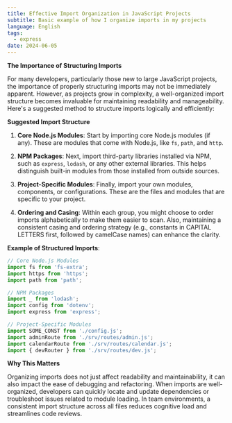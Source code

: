 ```yaml
---
title: Effective Import Organization in JavaScript Projects
subtitle: Basic example of how I organize imports in my projects
language: English
tags:
  - express
date: 2024-06-05
---
```


**The Importance of Structuring Imports**

For many developers, particularly those new to large JavaScript projects, the importance of properly structuring imports may not be immediately apparent. However, as projects grow in complexity, a well-organized import structure becomes invaluable for maintaining readability and manageability. Here's a suggested method to structure imports logically and efficiently:

**Suggested Import Structure**

1. **Core Node.js Modules**: Start by importing core Node.js modules (if any). These are modules that come with Node.js, like `fs`, `path`, and `http`.

2. **NPM Packages**: Next, import third-party libraries installed via NPM, such as `express`, `lodash`, or any other external libraries. This helps distinguish built-in modules from those installed from outside sources.

3. **Project-Specific Modules**: Finally, import your own modules, components, or configurations. These are the files and modules that are specific to your project.

4. **Ordering and Casing**: Within each group, you might choose to order imports alphabetically to make them easier to scan. Also, maintaining a consistent casing and ordering strategy (e.g., constants in CAPITAL LETTERS first, followed by camelCase names) can enhance the clarity.

**Example of Structured Imports**:

```javascript
// Core Node.js Modules
import fs from 'fs-extra';
import https from 'https';
import path from 'path';

// NPM Packages
import _ from 'lodash';
import config from 'dotenv';
import express from 'express';

// Project-Specific Modules
import SOME_CONST from './config.js';
import adminRoute from './srv/routes/admin.js';
import calendarRoute from './srv/routes/calendar.js';
import { devRouter } from './srv/routes/dev.js';
```

**Why This Matters**

Organizing imports does not just affect readability and maintainability, it can also impact the ease of debugging and refactoring. When imports are well-organized, developers can quickly locate and update dependencies or troubleshoot issues related to module loading. In team environments, a consistent import structure across all files reduces cognitive load and streamlines code reviews.